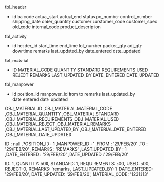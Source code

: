 tbl_header
* id
barcode
actual_start
actual_end
status
po_number
control_number
shipping_date
order_quantity
customer
curstomer_code
customer_spec
old_code
internal_code
product_description

tbl_activity
* id
header_id
start_time
end_time
lot_number
packed_qty
adj_qty
downtime
remarks
last_updated_by
date_entered
date_updated

tbl_material
* ID
MATERIAL_CODE
QUANTITY
STANDARD
REQUIREMENTS
USED
REJECT
REMARKS
LAST_UPDATED_BY
DATE_ENTERED
DATE_UPDATED

tbl_manpower
* id
position_id
manpower_id
from
to
remarks
last_updated_by
date_entered
date_updated

OBJ_MATERIAL.ID
,OBJ_MATERIAL.MATERIAL_CODE
,OBJ_MATERIAL.QUANTITY
,OBJ_MATERIAL.STANDARD
,OBJ_MATERIAL.REQUIREMENTS
,OBJ_MATERIAL.USED
,OBJ_MATERIAL.REJECT
,OBJ_MATERIAL.REMARKS
,OBJ_MATERIAL.LAST_UPDATED_BY
,OBJ_MATERIAL.DATE_ENTERED
,OBJ_MATERIAL.DATE_UPDATED

ID : null
,POSITION_ID : 1
,MANPOWER_ID : 1
,FROM : '29/FEB/20'
,TO : '29/FEB/20'
,REMARKS : 'REMARKS'
,LAST_UPDATED_BY : 1
,DATE_ENTERED : '29/FEB/20'
,DATE_UPDATED :'29/FEB/20'

ID: 1, QUANTITY: 500, STANDARD: 1, REQUIREMENTS: 500, USED: 500, REJECT: 0, REMARKS: 'remarks', LAST_UPDATED_BY: 1, DATE_ENTERED: '29/FEB/20', DATE_UPDATED: '29/FEB/20', MATERIAL_CODE: '1231313'